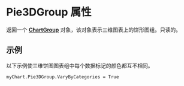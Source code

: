 
# Pie3DGroup 属性

返回一个 **[ChartGroup](8a485a8c-e181-a039-60b9-a02c2c89b26e.md)** 对象，该对象表示三维图表上的饼形图组。只读的。


## 示例

以下示例使三维饼图图表组中每个数据标记的颜色都互不相同。


```
myChart.Pie3DGroup.VaryByCategories = True
```

